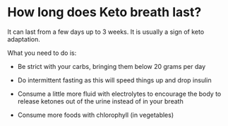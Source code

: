 # How long does Keto breath last?

It can last from a few days up to 3 weeks. It is usually a sign of keto adaptation.

What you need to do is:

- Be strict with your carbs, bringing them below 20 grams per day

- Do intermittent fasting as this will speed things up and drop insulin

- Consume a little more fluid with electrolytes to encourage the body to release ketones out of the urine instead of in your breath

- Consume more foods with chlorophyll (in vegetables)